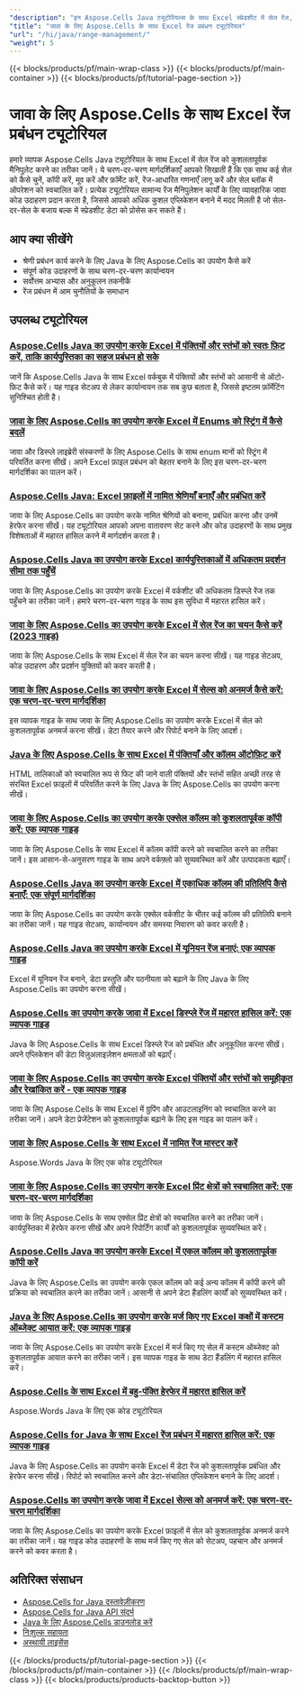 ```yaml
---
"description": "इन Aspose.Cells Java ट्यूटोरियल्स के साथ Excel स्प्रेडशीट में सेल रेंज, चयनों के साथ काम करना और बल्क ऑपरेशन करना सीखें।"
"title": "जावा के लिए Aspose.Cells के साथ Excel रेंज प्रबंधन ट्यूटोरियल"
"url": "/hi/java/range-management/"
"weight": 5
---
```


{{< blocks/products/pf/main-wrap-class >}}
{{< blocks/products/pf/main-container >}}
{{< blocks/products/pf/tutorial-page-section >}}


# जावा के लिए Aspose.Cells के साथ Excel रेंज प्रबंधन ट्यूटोरियल

हमारे व्यापक Aspose.Cells Java ट्यूटोरियल के साथ Excel में सेल रेंज को कुशलतापूर्वक मैनिपुलेट करने का तरीका जानें। ये चरण-दर-चरण मार्गदर्शिकाएँ आपको सिखाती हैं कि एक साथ कई सेल को कैसे चुनें, कॉपी करें, मूव करें और फ़ॉर्मेट करें, रेंज-आधारित गणनाएँ लागू करें और सेल ब्लॉक में ऑपरेशन को स्वचालित करें। प्रत्येक ट्यूटोरियल सामान्य रेंज मैनिपुलेशन कार्यों के लिए व्यावहारिक जावा कोड उदाहरण प्रदान करता है, जिससे आपको अधिक कुशल एप्लिकेशन बनाने में मदद मिलती है जो सेल-दर-सेल के बजाय बल्क में स्प्रेडशीट डेटा को प्रोसेस कर सकते हैं।

## आप क्या सीखेंगे

- श्रेणी प्रबंधन कार्य करने के लिए Java के लिए Aspose.Cells का उपयोग कैसे करें
- संपूर्ण कोड उदाहरणों के साथ चरण-दर-चरण कार्यान्वयन
- सर्वोत्तम अभ्यास और अनुकूलन तकनीकें
- रेंज प्रबंधन में आम चुनौतियों के समाधान


## उपलब्ध ट्यूटोरियल

### [Aspose.Cells Java का उपयोग करके Excel में पंक्तियों और स्तंभों को स्वतः फ़िट करें, ताकि कार्यपुस्तिका का सहज प्रबंधन हो सके](./aspose-cells-java-auto-fit-rows-columns/)
जानें कि Aspose.Cells Java के साथ Excel वर्कबुक में पंक्तियों और स्तंभों को आसानी से ऑटो-फ़िट कैसे करें। यह गाइड सेटअप से लेकर कार्यान्वयन तक सब कुछ बताता है, जिससे इष्टतम फ़ॉर्मेटिंग सुनिश्चित होती है।

### [जावा के लिए Aspose.Cells का उपयोग करके Excel में Enums को स्ट्रिंग में कैसे बदलें](./aspose-cells-java-convert-enums-to-strings/)
जावा और डिस्प्ले लाइब्रेरी संस्करणों के लिए Aspose.Cells के साथ enum मानों को स्ट्रिंग में परिवर्तित करना सीखें। अपने Excel फ़ाइल प्रबंधन को बेहतर बनाने के लिए इस चरण-दर-चरण मार्गदर्शिका का पालन करें।

### [Aspose.Cells Java: Excel फ़ाइलों में नामित श्रेणियाँ बनाएँ और प्रबंधित करें](./aspose-cells-java-manage-named-ranges/)
जावा के लिए Aspose.Cells का उपयोग करके नामित श्रेणियों को बनाना, प्रबंधित करना और उनमें हेरफेर करना सीखें। यह ट्यूटोरियल आपको अपना वातावरण सेट करने और कोड उदाहरणों के साथ प्रमुख विशेषताओं में महारत हासिल करने में मार्गदर्शन करता है।

### [Aspose.Cells Java का उपयोग करके Excel कार्यपुस्तिकाओं में अधिकतम प्रदर्शन सीमा तक पहुँचें](./aspose-cells-java-max-display-range/)
जावा के लिए Aspose.Cells का उपयोग करके Excel में वर्कशीट की अधिकतम डिस्प्ले रेंज तक पहुँचने का तरीका जानें। हमारे चरण-दर-चरण गाइड के साथ इस सुविधा में महारत हासिल करें।

### [जावा के लिए Aspose.Cells का उपयोग करके Excel में सेल रेंज का चयन कैसे करें (2023 गाइड)](./aspose-cells-java-select-cell-ranges-excel/)
जावा के लिए Aspose.Cells के साथ Excel में सेल रेंज का चयन करना सीखें। यह गाइड सेटअप, कोड उदाहरण और प्रदर्शन युक्तियों को कवर करती है।

### [जावा के लिए Aspose.Cells का उपयोग करके Excel में सेल्स को अनमर्ज कैसे करें: एक चरण-दर-चरण मार्गदर्शिका](./aspose-cells-java-unmerging-excel-cells-guide/)
इस व्यापक गाइड के साथ जावा के लिए Aspose.Cells का उपयोग करके Excel में सेल को कुशलतापूर्वक अनमर्ज करना सीखें। डेटा तैयार करने और रिपोर्ट बनाने के लिए आदर्श।

### [Java के लिए Aspose.Cells के साथ Excel में पंक्तियाँ और कॉलम ऑटोफ़िट करें](./auto-fit-excel-aspose-cells-java/)
HTML तालिकाओं को स्वचालित रूप से फिट की जाने वाली पंक्तियों और स्तंभों सहित अच्छी तरह से संरचित Excel फ़ाइलों में परिवर्तित करने के लिए Java के लिए Aspose.Cells का उपयोग करना सीखें।

### [जावा के लिए Aspose.Cells का उपयोग करके एक्सेल कॉलम को कुशलतापूर्वक कॉपी करें: एक व्यापक गाइड](./copy-excel-columns-aspose-cells-java/)
जावा के लिए Aspose.Cells के साथ Excel में कॉलम कॉपी करने को स्वचालित करने का तरीका जानें। इस आसान-से-अनुसरण गाइड के साथ अपने वर्कफ़्लो को सुव्यवस्थित करें और उत्पादकता बढ़ाएँ।

### [Aspose.Cells Java का उपयोग करके Excel में एकाधिक कॉलम की प्रतिलिपि कैसे बनाएँ: एक संपूर्ण मार्गदर्शिका](./copy-multiple-columns-excel-aspose-cells-java/)
जावा के लिए Aspose.Cells का उपयोग करके एक्सेल वर्कशीट के भीतर कई कॉलम की प्रतिलिपि बनाने का तरीका जानें। यह गाइड सेटअप, कार्यान्वयन और समस्या निवारण को कवर करती है।

### [Aspose.Cells Java का उपयोग करके Excel में यूनियन रेंज बनाएं: एक व्यापक गाइड](./create-union-range-excel-aspose-cells-java/)
Excel में यूनियन रेंज बनाने, डेटा प्रस्तुति और पठनीयता को बढ़ाने के लिए Java के लिए Aspose.Cells का उपयोग करना सीखें।

### [Aspose.Cells का उपयोग करके जावा में Excel डिस्प्ले रेंज में महारत हासिल करें: एक व्यापक गाइड](./excel-display-ranges-aspose-cells-java/)
Java के लिए Aspose.Cells के साथ Excel डिस्प्ले रेंज को प्रबंधित और अनुकूलित करना सीखें। अपने एप्लिकेशन की डेटा विज़ुअलाइज़ेशन क्षमताओं को बढ़ाएँ।

### [जावा के लिए Aspose.Cells का उपयोग करके Excel पंक्तियों और स्तंभों को समूहीकृत और रेखांकित करें - एक व्यापक गाइड](./excel-group-rows-columns-aspose-cells-java/)
जावा के लिए Aspose.Cells के साथ Excel में ग्रुपिंग और आउटलाइनिंग को स्वचालित करने का तरीका जानें। अपने डेटा प्रेजेंटेशन को कुशलतापूर्वक बढ़ाने के लिए इस गाइड का पालन करें।

### [जावा के लिए Aspose.Cells के साथ Excel में नामित रेंज मास्टर करें](./excel-named-ranges-aspose-cells-java/)
Aspose.Words Java के लिए एक कोड ट्यूटोरियल

### [जावा के लिए Aspose.Cells का उपयोग करके Excel प्रिंट क्षेत्रों को स्वचालित करें: एक चरण-दर-चरण मार्गदर्शिका](./excel-print-areas-automation-aspose-cells-java-guide/)
जावा के लिए Aspose.Cells के साथ एक्सेल प्रिंट क्षेत्रों को स्वचालित करने का तरीका जानें। कार्यपुस्तिका में हेरफेर करना सीखें और अपने रिपोर्टिंग कार्यों को कुशलतापूर्वक सुव्यवस्थित करें।

### [Aspose.Cells Java का उपयोग करके Excel में एकल कॉलम को कुशलतापूर्वक कॉपी करें](./excel-single-column-copying-aspose-cells-java/)
Java के लिए Aspose.Cells का उपयोग करके एकल कॉलम को कई अन्य कॉलम में कॉपी करने की प्रक्रिया को स्वचालित करने का तरीका जानें। आसानी से अपने डेटा हैंडलिंग कार्यों को सुव्यवस्थित करें।

### [Java के लिए Aspose.Cells का उपयोग करके मर्ज किए गए Excel कक्षों में कस्टम ऑब्जेक्ट आयात करें: एक व्यापक गाइड](./import-custom-objects-merged-cells-java-aspose-cells/)
जावा के लिए Aspose.Cells का उपयोग करके Excel में मर्ज किए गए सेल में कस्टम ऑब्जेक्ट को कुशलतापूर्वक आयात करने का तरीका जानें। इस व्यापक गाइड के साथ डेटा हैंडलिंग में महारत हासिल करें।

### [Aspose.Cells के साथ Excel में बहु-पंक्ति हेरफेर में महारत हासिल करें](./master-multi-row-manipulation-excel-aspose-cells-java/)
Aspose.Words Java के लिए एक कोड ट्यूटोरियल

### [Aspose.Cells for Java के साथ Excel रेंज प्रबंधन में महारत हासिल करें: एक व्यापक गाइड](./mastering-excel-range-management-aspose-cells-java/)
Java के लिए Aspose.Cells का उपयोग करके Excel में डेटा रेंज को कुशलतापूर्वक प्रबंधित और हेरफेर करना सीखें। रिपोर्ट को स्वचालित करने और डेटा-संचालित एप्लिकेशन बनाने के लिए आदर्श।

### [Aspose.Cells का उपयोग करके जावा में Excel सेल्स को अनमर्ज करें: एक चरण-दर-चरण मार्गदर्शिका](./unmerge-excel-cells-aspose-cells-java-guide/)
जावा के लिए Aspose.Cells का उपयोग करके Excel फ़ाइलों में सेल को कुशलतापूर्वक अनमर्ज करने का तरीका जानें। यह गाइड कोड उदाहरणों के साथ मर्ज किए गए सेल को सेटअप, पहचान और अनमर्ज करने को कवर करता है।



## अतिरिक्त संसाधन

- [Aspose.Cells for Java दस्तावेज़ीकरण](https://docs.aspose.com/cells/java/)
- [Aspose.Cells for Java API संदर्भ](https://reference.aspose.com/cells/java/)
- [Java के लिए Aspose.Cells डाउनलोड करें](https://releases.aspose.com/cells/java/)
- [निःशुल्क सहायता](https://forum.aspose.com/)
- [अस्थायी लाइसेंस](https://purchase.aspose.com/temporary-license/)


{{< /blocks/products/pf/tutorial-page-section >}}
{{< /blocks/products/pf/main-container >}}
{{< /blocks/products/pf/main-wrap-class >}}
{{< blocks/products/products-backtop-button >}}